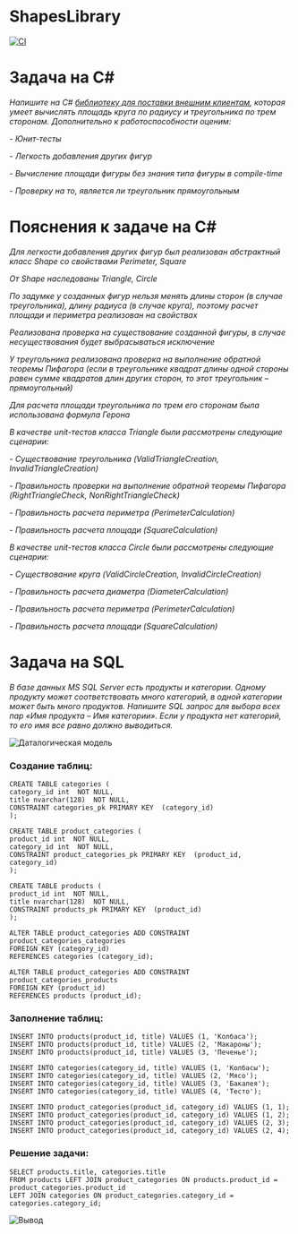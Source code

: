 # ShapesLibrary

[![CI](https://github.com/Petr123qwerty123/ShapesLibrary/actions/workflows/dotnet.yml/badge.svg)](https://github.com/Petr123qwerty123/ShapesLibrary/actions/workflows/dotnet.yml)

# Задача на C#

*Напишите на C# [библиотеку для поставки внешним клиентам](https://github.com/Petr123qwerty123/ShapesLibrary/blob/master/ShapesLibrary/bin/Debug/ShapesLibrary.1.0.0.nupkg), которая умеет вычислять площадь круга по радиусу и треугольника по трем сторонам. Дополнительно к работоспособности оценим:*

 *- Юнит-тесты*
 
 *- Легкость добавления других фигур*
 
 *- Вычисление площади фигуры без знания типа фигуры в compile-time*
 
 *- Проверку на то, является ли треугольник прямоугольным*

# Пояснения к задаче на C#

*Для легкости добавления других фигур был реализован абстрактный класс Shape со свойствами Perimeter, Square*

*От Shape наследованы Triangle, Circle*

*По задумке у созданных фигур нельзя менять длины сторон (в случае треугольника), длину радиуса (в случае круга), поэтому расчет площади и периметра реализован на свойствах*

*Реализована проверка на существование созданной фигуры, в случае несуществования будет выбрасываться исключение*

*У треугольника реализована проверка на выполнение обратной теоремы Пифагора (если в треугольнике квадрат длины одной стороны равен сумме квадратов длин других сторон, то этот треугольник – прямоугольный)*

*Для расчета площади треугольника по трем его сторонам была использована формула Герона*

*В качестве unit-тестов класса Triangle были рассмотрены следующие сценарии:*

 *- Существование треугольника (ValidTriangleCreation, InvalidTriangleCreation)*
 
 *- Правильность проверки на выполнение обратной теоремы Пифагора (RightTriangleCheck, NonRightTriangleCheck)*
 
 *- Правильность расчета периметра (PerimeterCalculation)*
 
 *- Правильность расчета площади (SquareCalculation)*

*В качестве unit-тестов класса Circle были рассмотрены следующие сценарии:*

 *- Существование круга (ValidCircleCreation, InvalidCircleCreation)*
 
 *- Правильность расчета диаметра (DiameterCalculation)*
 
 *- Правильность расчета периметра (PerimeterCalculation)*
 
 *- Правильность расчета площади (SquareCalculation)*

# Задача на SQL

*В базе данных MS SQL Server есть продукты и категории. Одному продукту может соответствовать много категорий, в одной категории может быть много продуктов. Напишите SQL запрос для выбора всех пар «Имя продукта – Имя категории». Если у продукта нет категорий, то его имя все равно должно выводиться.*

![Даталогическая модель](https://telegra.ph/file/f545bd8d3b6c92633a237.png)

###  Создание таблиц:
    CREATE TABLE categories (
    category_id int  NOT NULL,
    title nvarchar(128)  NOT NULL,
    CONSTRAINT categories_pk PRIMARY KEY  (category_id)
    );
    
    CREATE TABLE product_categories (
    product_id int  NOT NULL,
    category_id int  NOT NULL,
    CONSTRAINT product_categories_pk PRIMARY KEY  (product_id, category_id)
    );
    
    CREATE TABLE products (
    product_id int  NOT NULL,
    title nvarchar(128)  NOT NULL,
    CONSTRAINT products_pk PRIMARY KEY  (product_id)
    );

    ALTER TABLE product_categories ADD CONSTRAINT product_categories_categories
    FOREIGN KEY (category_id)
    REFERENCES categories (category_id);

    ALTER TABLE product_categories ADD CONSTRAINT product_categories_products
    FOREIGN KEY (product_id)
    REFERENCES products (product_id);

###  Заполнение таблиц:
    INSERT INTO products(product_id, title) VALUES (1, 'Колбаса');
    INSERT INTO products(product_id, title) VALUES (2, 'Макароны');
    INSERT INTO products(product_id, title) VALUES (3, 'Печенье');
    
    INSERT INTO categories(category_id, title) VALUES (1, 'Колбасы');
    INSERT INTO categories(category_id, title) VALUES (2, 'Мясо');
    INSERT INTO categories(category_id, title) VALUES (3, 'Бакалея');
    INSERT INTO categories(category_id, title) VALUES (4, 'Тесто');
    
    INSERT INTO product_categories(product_id, category_id) VALUES (1, 1);
    INSERT INTO product_categories(product_id, category_id) VALUES (1, 2);
    INSERT INTO product_categories(product_id, category_id) VALUES (2, 3);
    INSERT INTO product_categories(product_id, category_id) VALUES (2, 4);

### Решение задачи:
    SELECT products.title, categories.title 
    FROM products LEFT JOIN product_categories ON products.product_id = product_categories.product_id 
    LEFT JOIN categories ON product_categories.category_id = categories.category_id;
   ![Вывод](https://telegra.ph/file/c959e38ac630f0625bc50.png)
